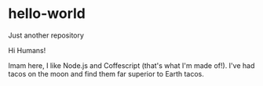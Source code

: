 # hello-world
Just another repository

Hi Humans!

Imam here, I like Node.js and Coffescript (that's what I'm made of!).
I've had tacos on the moon and find them far superior to Earth tacos.
